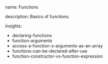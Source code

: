 name: Functions

description: Basics of functions. 

insights:
  - declaring-functions
  - function-arguments
  - access-a-function-s-arguments-as-an-array
  - functions-can-be-declared-after-use
  - function-constructor-vs-function-expression